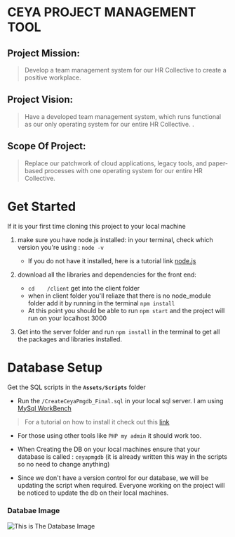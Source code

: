 # CEYA PROJECT MANAGEMENT TOOL

## Project Mission:

>Develop a team management system for our HR Collective to create a positive workplace.

## Project Vision:

> Have a developed team management system, which runs functional as our only operating system for our entire HR Collective. .

## Scope Of Project:

>Replace our patchwork of cloud applications, legacy tools, and paper-based processes with one operating system for our entire HR Collective.

# Get Started

If it is your first time cloning this project to your local machine

1. make sure you have node.js installed: in your terminal, check which version you're using : `node -v`

   * If you do not have it installed, here is a tutorial link [node.js](https://nodejs.dev/download/)

2. download all the libraries and dependencies for the front end:
   
   * `cd    /client` get into the client folder
   * when in client folder you'll reliaze that there is no node_module folder add it by running in the terminal `npm install`
   * At this point you should be able to run `npm start` and the project will run on your localhost 3000

3. Get into the server folder and run `npm install` in the terminal to get all the packages and libraries installed.
   
# Database Setup


Get the SQL scripts in the **`Assets/Scripts`** folder

* Run the `/CreateCeyaPmgdb_Final.sql` in your local sql server. I am using [MySql WorkBench](https://dev.mysql.com/downloads/workbench/)
> For a tutorial on how to install it check out this [link](https://www.youtube.com/watch?v=u96rVINbAUI&t=3s)

* For those using other tools like `PHP my admin` it should work too.
  
*  When Creating the DB on your local machines ensure that your database is called : `ceyapmgdb` (it is already written this way in the scripts so no need to change anything)
  
* Since we don't have a version control for our database, we will be updating the script when required. Everyone working on the project will be noticed to update the db on their local machines.


### Databae Image

![This is The Database Image]([Scripts\project_management_database-2021-08-26_10-39.png](https://drive.google.com/file/d/1Ek4ayHyBuxyDn8Yu-ZLqD7Lw6QaIUYmO/view?usp=sharing) "Database Images")

